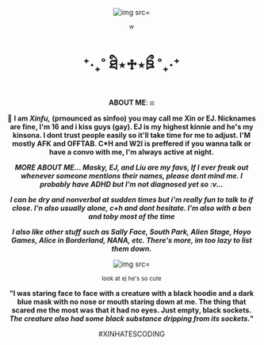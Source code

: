

<div align="center">
  
![img src=](https://media.tenor.com/nzmnRPOhwugAAAAC/eyeless-jack-creepypasta.gif)
  
</d>

<sup>w </sup>

# ⁺‧₊˚ ཐི⋆♱⋆ཋྀ ˚₊‧⁺

**ABOUT ME**: ⦻

🧿 **I am _Xinfu,_ (prnounced as sinfoo) you may call me Xin or EJ.  Nicknames are fine, I'm 16 and i kiss guys (gay). EJ is my highest kinnie and he's my kinsona. I dont trust people easily so it'll take time for me to adjust. I'M mostly AFK and OFFTAB. C*H and W2I is preffered if you wanna talk or have a convo with me, I'm always active at night.**


**_MORE ABOUT ME... Masky,  EJ, and Liu are my favs, If I ever freak out whenever someone mentions their names, please dont mind me. I probably have ADHD but I'm not diagnosed yet so :v..._** 

**_I can be dry and nonverbal at sudden times but i'm really fun to talk to if close. I'n also usually alone, c+h and dont hesitate. I'm also with a ben and toby most of the time_**

**_I also like other stuff such as Sally Face, South Park, Alien Stage, Hoyo Games, Alice in Borderland, NANA, etc. There's more, im too lazy to list them down._**


<div align="center">
  
![img src=](https://media.tenor.com/al91MFdqnGMAAAAM/eyeless-jack.gif)
  
</d>


<sup>look at ej he's so cute </sup>

**"I was staring face to face with a creature with a black hoodie and a dark blue mask with no nose or mouth staring down at me. The thing that scared me the most was that it had no eyes. Just empty, black sockets. _The creature also had some black substance dripping from its sockets._"**

#XINHATESCODING
